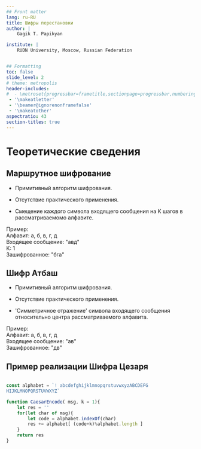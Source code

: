 ```yaml
---
## Front matter
lang: ru-RU
title: Шифры перестановки
author: |
	Gagik T. Papikyan

institute: |
	RUDN University, Moscow, Russian Federation


## Formatting
toc: false
slide_level: 2
# theme: metropolis
header-includes: 
#  - \metroset{progressbar=frametitle,sectionpage=progressbar,numbering=fraction}
 - '\makeatletter'
 - '\beamer@ignorenonframefalse'
 - '\makeatother'
aspectratio: 43
section-titles: true
---
```


# Теоретические сведения

## Маршрутное шифрование

- Примитивный алгоритм шифрования.

- Отсутствие практического применения.

- Смещение каждого символа входящего сообщения на К шагов в рассматриваемомо алфавите.

Пример:    
Алфавит: а, б, в, г, д    
Входящее сообщение: "авд"    
K: 1    
Зашифрованное: "бга"    

## Шифр Атбаш

- Примитивный алгоритм шифрования.

- Отсутствие практического применения.

- 'Симметричное отражение' символа входящего сообщения относительно центра рассматриваемого алфавита.

Пример:     
Алфавит: а, б, в, г, д    
Входящее сообщение: "ав"    
Зашифрованное: "дв"    

## Пример реализации Шифра Цезаря

``` {.js filename="../index.js"}

const alphabet = `! abcdefghijklmnopqrstuvwxyzABCDEFG    
HIJKLMNOPQRSTUVWXYZ`

function CaesarEncode( msg, k = 1){
    let res = ''
    for(let char of msg){
        let code = alphabet.indexOf(char)
        res += alphabet[ (code+k)%alphabet.length ]
    }
    return res
}

```



<!-- ## {.standout} -->

<!-- Wer's nicht glaubt, bezahlt einen Taler -->
